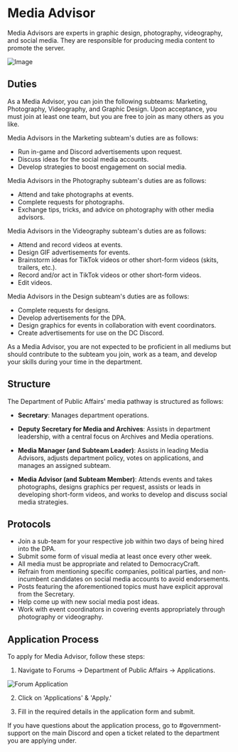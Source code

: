 # Media Advisor

Media Advisors are experts in graphic design, photography, videography, and social media. They are responsible for producing media content to promote the server.

![Image](https://cdn.discordapp.com/attachments/838356841217916989/1165963277357039636/social-media-opportunities-601bc9d146e00.png?ex=6548c2eb&is=65364deb&hm=0437004a0cc7d4d034401227fc6fc2d4b81fe4e75a804059c9c8184d88e0b529&)

## Duties

As a Media Advisor, you can join the following subteams: Marketing, Photography, Videography, and Graphic Design. Upon acceptance, you must join at least one team, but you are free to join as many others as you like.

Media Advisors in the Marketing subteam's duties are as follows:

- Run in-game and Discord advertisements upon request.
- Discuss ideas for the social media accounts.
- Develop strategies to boost engagement on social media.

Media Advisors in the Photography subteam's duties are as follows:

- Attend and take photographs at events.
- Complete requests for photographs.
- Exchange tips, tricks, and advice on photography with other media advisors.

Media Advisors in the Videography subteam's duties are as follows:

- Attend and record videos at events.
- Design GIF advertisements for events.
- Brainstorm ideas for TikTok videos or other short-form videos (skits, trailers, etc.).
- Record and/or act in TikTok videos or other short-form videos.
- Edit videos.

Media Advisors in the Design subteam's duties are as follows:

- Complete requests for designs.
- Develop advertisements for the DPA.
- Design graphics for events in collaboration with event coordinators.
- Create advertisements for use on the DC Discord.

As a Media Advisor, you are not expected to be proficient in all mediums but should contribute to the subteam you join, work as a team, and develop your skills during your time in the department.

## Structure

The Department of Public Affairs' media pathway is structured as follows:

- **Secretary**: Manages department operations.

- **Deputy Secretary for Media and Archives**: Assists in department leadership, with a central focus on Archives and Media operations.

- **Media Manager (and Subteam Leader)**: Assists in leading Media Advisors, adjusts department policy, votes on applications, and manages an assigned subteam.

- **Media Advisor (and Subteam Member)**: Attends events and takes photographs, designs graphics per request, assists or leads in developing short-form videos, and works to develop and discuss social media strategies.

## Protocols

- Join a sub-team for your respective job within two days of being hired into the DPA.
- Submit some form of visual media at least once every other week.
- All media must be appropriate and related to DemocracyCraft.
- Refrain from mentioning specific companies, political parties, and non-incumbent candidates on social media accounts to avoid endorsements.
- Posts featuring the aforementioned topics must have explicit approval from the Secretary.
- Help come up with new social media post ideas.
- Work with event coordinators in covering events appropriately through photography or videography.

## Application Process

To apply for Media Advisor, follow these steps:

1. Navigate to Forums -> Department of Public Affairs -> Applications.

  ![Forum Application](https://i.imgur.com/7HWWZq6.png)

2. Click on 'Applications' & 'Apply.'

3. Fill in the required details in the application form and submit.

If you have questions about the application process, go to #government-support on the main Discord and open a ticket related to the department you are applying under.
